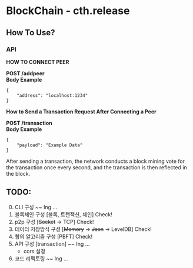 # BlockChain - cth.release

## How To Use?

### API
**HOW TO CONNECT PEER**

**POST /addpeer**  
**Body Example**

```
{
    "address": "localhost:1234"
}
```

**How to Send a Transaction Request After Connecting a Peer**

**POST /transaction**  
**Body Example**

```
{
    "payload": "Example Data"
}
```

After sending a transaction, the network conducts a block mining vote for the transaction once every second, and the transaction is then reflected in the block.

## TODO:
0. CLI 구성 ~~ Ing ...
1. 블록체인 구성 [블록, 트랜잭션, 체인] Check!
2. p2p 구성 [~~Socket~~ -> TCP] Check!
3. 데이터 저장방식 구성 [~~Memory~~ -> ~~Json~~ -> LevelDB] Check!
4. 합의 알고리즘 구성 [PBFT] Check!
5. API 구성 [transaction] ~~ Ing ...
    * cors 설정
6. 코드 리펙토링 ~~ Ing ...